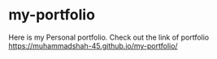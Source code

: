 # my-portfolio
Here is my Personal portfolio.
Check out the link of portfolio https://muhammadshah-45.github.io/my-portfolio/
